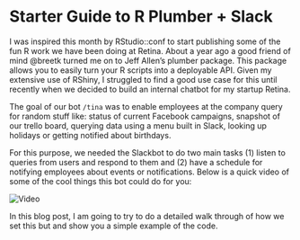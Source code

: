 # Starter Guide to R Plumber + Slack

I was inspired this month by RStudio::conf to start publishing some of the fun R work we have been doing at Retina. About a year ago a good friend of mind @breetk turned me on to Jeff Allen’s  plumber package. This package allows you to easily turn your R scripts into a deployable API. Given my extensive use of RShiny, I struggled to find a good use case for this until recently when we decided to build an internal chatbot for my startup Retina. 

The goal of our bot `/tina` was to enable employees at the company query for random stuff like: status of current Facebook campaigns, snapshot of our trello board, querying data using a menu built in Slack, looking up holidays or getting notified about birthdays. 

For this purpose, we needed the Slackbot to do two main tasks (1) listen to queries from users and respond to them and (2) have a schedule for notifying employees about events or notifications. Below is a quick video of some of the cool things this bot could do for you:

![Video](https://youtu.be/DDOrpJP8AlI)

In this blog post, I am going to try to do a detailed walk through of how we set this but and show you a simple example of the code.

